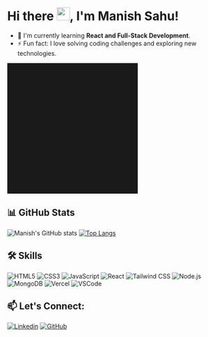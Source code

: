 # Hi there <img src="https://raw.githubusercontent.com/MartinHeinz/MartinHeinz/master/wave.gif" width="30px">, I'm Manish Sahu!

- 🌱 I'm currently learning **React and Full-Stack Development**.
- ⚡ Fun fact: I love solving coding challenges and exploring new technologies.

<svg xmlns='http://www.w3.org/2000/svg' width='300px' height='300px'>
    <defs>
        <linearGradient id='g1' gradientTransform="rotate(90)">
            <stop offset='0%' stop-color='#b43a59' />
            <stop offset='50%' stop-color='#281dfd' stop-opacity='0.891' />
            <stop offset='100%' stop-color='#fc458c' />
        </linearGradient>
    </defs>
    <rect width='100%' height='100%' fill='url(#g1)'>
        <animate 
            attributeName="fill" 
            values="url(#g1);url(#g1);url(#g1);url(#g1);" 
            dur="5s" 
            repeatCount="indefinite" />
    </rect>
</svg>


## 📊 GitHub Stats
![Manish's GitHub stats](https://github-readme-stats.vercel.app/api?username=Manishsahu116&show_icons=true&theme=radical)
[![Top Langs](https://github-readme-stats.vercel.app/api/top-langs/?username=Manishsahu116&layout=compact)](https://github.com/anuraghazra/github-readme-stats)

## 🛠 Skills
![HTML5](https://img.shields.io/badge/-HTML5-E34F26?style=flat&logo=html5&logoColor=white)
![CSS3](https://img.shields.io/badge/-CSS3-1572B6?style=flat&logo=css3)
![JavaScript](https://img.shields.io/badge/-JavaScript-F7DF1E?style=flat&logo=javascript&logoColor=black)
![React](https://img.shields.io/badge/-React-61DAFB?style=flat&logo=react&logoColor=black)
![Tailwind CSS](https://img.shields.io/badge/-Tailwind%20CSS-38B2AC?style=flat&logo=tailwind-css&logoColor=white)
![Node.js](https://img.shields.io/badge/-Node.js-339933?style=flat&logo=node.js&logoColor=white)
![MongoDB](https://img.shields.io/badge/-MongoDB-47A248?style=flat&logo=mongodb&logoColor=white)
![Vercel](https://img.shields.io/badge/-Vercel-000000?style=flat&logo=vercel&logoColor=white)
![VSCode](https://img.shields.io/badge/-VS%20Code-007ACC?style=flat&logo=visual-studio-code&logoColor=white)


## 📫 Let's Connect:
[![Linkedin](https://img.shields.io/badge/-Manish%20Sahu-blue?style=flat&logo=Linkedin&logoColor=white&link=https://www.linkedin.com/in/manish-sahu-933013220/)](https://www.linkedin.com/in/manish-sahu-933013220/)
[![GitHub](https://img.shields.io/badge/-Manishsahu116-black?style=flat&logo=github&link=https://github.com/Manishsahu116)](https://github.com/Manishsahu116)
